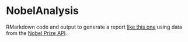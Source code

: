 # NobelAnalysis

RMarkdown code and output to generate a report [like this one](http://rpubs.com/neilfws/215622) using data from the [Nobel Prize API](http://www.nobelprize.org/nobel_organizations/nobelmedia/nobelprize_org/developer/).
